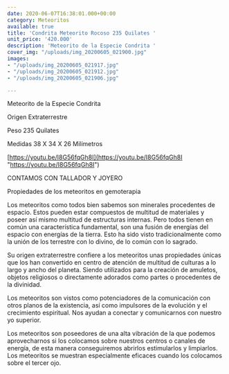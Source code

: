```yaml
---
date: 2020-06-07T16:38:01.000+00:00
category: Meteoritos
available: true
title: 'Condrita Meteorito Rocoso 235 Quilates '
unit_price: '420.000'
description: 'Meteorito de la Especie Condrita '
cover_img: "/uploads/img_20200605_021900.jpg"
images:
- "/uploads/img_20200605_021917.jpg"
- "/uploads/img_20200605_021912.jpg"
- "/uploads/img_20200605_021906.jpg"

---
```

Meteorito de la Especie Condrita

Origen Extraterrestre

Peso 235 Quilates

Medidas 38 X 34 X 26 Milímetros

[https://youtu.be/I8G56fqGh8I](https://youtu.be/I8G56fqGh8I "https://youtu.be/I8G56fqGh8I")

CONTAMOS CON TALLADOR Y JOYERO

Propiedades de los meteoritos en gemoterapia

Los meteoritos como todos bien sabemos son minerales procedentes de espacio. Estos pueden estar compuestos de multitud de materiales y poseer así mismo multitud de estructuras internas. Pero todos tienen en común una característica fundamental, son una fusión de energías del espacio con energías de la tierra. Esto ha sido visto tradicionalmente como la unión de los terrestre con lo divino, de lo común con lo sagrado.

Su origen extraterrestre confiere a los meteoritos unas propiedades únicas que los han convertido en centro de atención de multitud de culturas a lo largo y ancho del planeta. Siendo utilizados para la creación de amuletos, objetos religiosos o directamente adorados como partes o procedentes de la divinidad.

Los meteoritos son vistos como potenciadores de la comunicación con otros planos de la existencia, así como impulsores de la evolución y el crecimiento espiritual. Nos ayudan a conectar y comunicarnos con nuestro yo superior.

Los meteoritos son poseedores de una alta vibración de la que podemos aprovecharnos si los colocamos sobre nuestros centros o canales de energía, de esta manera conseguiremos abrirlos  estimularlos y limpiarlos. Los meteoritos se muestran  especialmente eficaces cuando los colocamos sobre el tercer ojo.